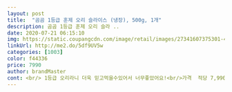 ```yaml
---
layout: post 
title:  "곰곰 1등급 훈제 오리 슬라이스 (냉장), 500g, 1개" 
description: 곰곰 1등급 훈제 오리 슬라 ..
date: 2020-07-21 06:15:10 
img: https://static.coupangcdn.com/image/retail/images/27341607375301-45728e19-5843-4354-b00f-08c7c1642bfb.jpg 
linkUrl: http://me2.do/5df9UV5w 
categories: [1003] 
color: f44336 
price: 7990 
author: brandMaster 
cont: <br/> 1등급 오리라니 더욱 믿고먹을수있어서 너무좋았어요!<br/>가격  적당 7,990원<br/>개간지나게 혼밥 한상을 차릴 수 있다.<br/> 밥상을 지킬 자는 나밖에 없다 라며<br/>곰곰 훈제 오리 슬라이스 수준 ㄹㅇ실화냐?<br/>구매이유  돼지고기 말고 건강한 고기 찾아서<br/>구워서 먹었더니 적당히 딱 괜찮았어요<br/>그럼 알림 울려서 최신 리뷰 업데이트를 자주 하게되요!<br/>그리고 보통은 냉장 보관인걸 전자레인지로 순식간에 조리해서 먹을 수 있으니까<br/>그리고 인터닛에 쳐봣는디 이거 ㄹㅇㄹㅇ 진짜팩트냐??<br/>기름  적당<br/>깔끔하게 떨어져서 편리했고,<br/>끓는 물에 2분정도 데쳐서 기름이랑 내용물 좀 빼내고<br/>나 중딩때생각나고 뭔가 슬프기도하고 좋기도하고 감격도하고 여러가지감정이 복잡하네.<br/>.<br/><br/>나머지부분은 밀봉보관후 하루지나고 먹었는데도.<br/>맛이 변함없더라구요ㅎ 조리시 야채와 같이먹어도 깔끔할것같아서 더욱 추천드려요❤<br/>내가 다 뭔가 알수없는 추억이라해야되나 그런감정이 이상하게 얽혀있다.<br/>.<br/><br/> 
---
```

 
